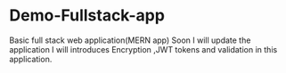 # Demo-Fullstack-app
Basic full stack web application(MERN app)
Soon I will update the application
I will introduces Encryption ,JWT tokens and validation in this application.
